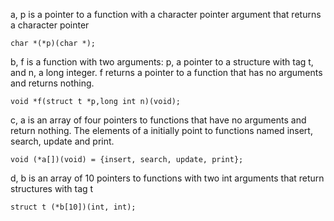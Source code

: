 a, p is a pointer to a function with a character pointer argument that returns a character pointer

`char *(*p)(char *);`

b, f is a function with two arguments: p, a pointer to a structure with tag t, and n, a long integer. f returns a pointer to a function that has no arguments and returns nothing.

`void *f(struct t *p,long int n)(void);`

c, a is an array of four pointers to functions that have no arguments and return nothing. The elements of a initially point to functions named insert, search, update and print.

`void (*a[])(void) = {insert, search, update, print};`

d, b is an array of 10 pointers to functions with two int arguments that return structures with tag t

`struct t (*b[10])(int, int);`
